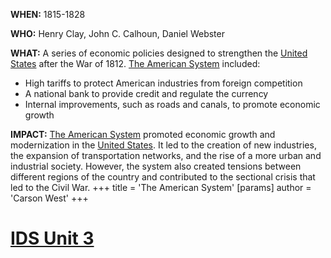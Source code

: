 **WHEN:** 1815-1828

**WHO:** Henry Clay, John C. Calhoun, Daniel Webster

**WHAT:** A series of economic policies designed to strengthen the [United States](./../united-states/) after the War of 1812. [The American System](./../the-american-system/) included:

* High tariffs to protect American industries from foreign competition
* A national bank to provide credit and regulate the currency
* Internal improvements, such as roads and canals, to promote economic growth

**IMPACT:** [The American System](./../the-american-system/) promoted economic growth and modernization in the [United States](./../united-states/). It led to the creation of new industries, the expansion of transportation networks, and the rise of a more urban and industrial society. However, the system also created tensions between different regions of the country and contributed to the sectional crisis that led to the Civil War.
+++
 title = 'The American System'
[params]
	author = 'Carson West'
+++
# [IDS Unit 3](./../ids-unit-3/)